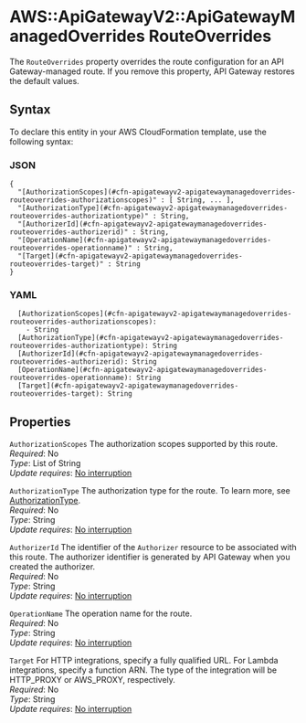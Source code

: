 # AWS::ApiGatewayV2::ApiGatewayManagedOverrides RouteOverrides<a name="aws-properties-apigatewayv2-apigatewaymanagedoverrides-routeoverrides"></a>

The `RouteOverrides` property overrides the route configuration for an API Gateway\-managed route\. If you remove this property, API Gateway restores the default values\.

## Syntax<a name="aws-properties-apigatewayv2-apigatewaymanagedoverrides-routeoverrides-syntax"></a>

To declare this entity in your AWS CloudFormation template, use the following syntax:

### JSON<a name="aws-properties-apigatewayv2-apigatewaymanagedoverrides-routeoverrides-syntax.json"></a>

```
{
  "[AuthorizationScopes](#cfn-apigatewayv2-apigatewaymanagedoverrides-routeoverrides-authorizationscopes)" : [ String, ... ],
  "[AuthorizationType](#cfn-apigatewayv2-apigatewaymanagedoverrides-routeoverrides-authorizationtype)" : String,
  "[AuthorizerId](#cfn-apigatewayv2-apigatewaymanagedoverrides-routeoverrides-authorizerid)" : String,
  "[OperationName](#cfn-apigatewayv2-apigatewaymanagedoverrides-routeoverrides-operationname)" : String,
  "[Target](#cfn-apigatewayv2-apigatewaymanagedoverrides-routeoverrides-target)" : String
}
```

### YAML<a name="aws-properties-apigatewayv2-apigatewaymanagedoverrides-routeoverrides-syntax.yaml"></a>

```
  [AuthorizationScopes](#cfn-apigatewayv2-apigatewaymanagedoverrides-routeoverrides-authorizationscopes):
    - String
  [AuthorizationType](#cfn-apigatewayv2-apigatewaymanagedoverrides-routeoverrides-authorizationtype): String
  [AuthorizerId](#cfn-apigatewayv2-apigatewaymanagedoverrides-routeoverrides-authorizerid): String
  [OperationName](#cfn-apigatewayv2-apigatewaymanagedoverrides-routeoverrides-operationname): String
  [Target](#cfn-apigatewayv2-apigatewaymanagedoverrides-routeoverrides-target): String
```

## Properties<a name="aws-properties-apigatewayv2-apigatewaymanagedoverrides-routeoverrides-properties"></a>

`AuthorizationScopes` <a name="cfn-apigatewayv2-apigatewaymanagedoverrides-routeoverrides-authorizationscopes"></a>
The authorization scopes supported by this route\.  
_Required_: No  
_Type_: List of String  
_Update requires_: [No interruption](https://docs.aws.amazon.com/AWSCloudFormation/latest/UserGuide/using-cfn-updating-stacks-update-behaviors.html#update-no-interrupt)

`AuthorizationType` <a name="cfn-apigatewayv2-apigatewaymanagedoverrides-routeoverrides-authorizationtype"></a>
The authorization type for the route\. To learn more, see [AuthorizationType](https://docs.aws.amazon.com/AWSCloudFormation/latest/UserGuide/aws-resource-apigatewayv2-route.html#cfn-apigatewayv2-route-authorizationtype)\.  
_Required_: No  
_Type_: String  
_Update requires_: [No interruption](https://docs.aws.amazon.com/AWSCloudFormation/latest/UserGuide/using-cfn-updating-stacks-update-behaviors.html#update-no-interrupt)

`AuthorizerId` <a name="cfn-apigatewayv2-apigatewaymanagedoverrides-routeoverrides-authorizerid"></a>
The identifier of the `Authorizer` resource to be associated with this route\. The authorizer identifier is generated by API Gateway when you created the authorizer\.  
_Required_: No  
_Type_: String  
_Update requires_: [No interruption](https://docs.aws.amazon.com/AWSCloudFormation/latest/UserGuide/using-cfn-updating-stacks-update-behaviors.html#update-no-interrupt)

`OperationName` <a name="cfn-apigatewayv2-apigatewaymanagedoverrides-routeoverrides-operationname"></a>
The operation name for the route\.  
_Required_: No  
_Type_: String  
_Update requires_: [No interruption](https://docs.aws.amazon.com/AWSCloudFormation/latest/UserGuide/using-cfn-updating-stacks-update-behaviors.html#update-no-interrupt)

`Target` <a name="cfn-apigatewayv2-apigatewaymanagedoverrides-routeoverrides-target"></a>
For HTTP integrations, specify a fully qualified URL\. For Lambda integrations, specify a function ARN\. The type of the integration will be HTTP_PROXY or AWS_PROXY, respectively\.  
_Required_: No  
_Type_: String  
_Update requires_: [No interruption](https://docs.aws.amazon.com/AWSCloudFormation/latest/UserGuide/using-cfn-updating-stacks-update-behaviors.html#update-no-interrupt)
